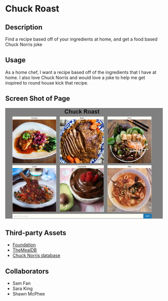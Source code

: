 # Chuck Roast

## Description

Find a recipe based off of your ingredients at home, and get a food based Chuck Norris joke

## Usage

As a home chef, I want a recipe based off of the ingredients that I have at home. I also love Chuck Norris and would love a joke to help me get inspired to round house kick that recipe.

## Screen Shot of Page

<img src = "ChuckRoast.png" alt="Chuck Roast Screenshot">

## Third-party Assets

- [Foundation](https://get.foundation/sites/docs/installation.html)
- [TheMealDB](https://www.themealdb.com/api.php)
- [Chuck Norris database](http://www.icndb.com/api/)

## Collaborators

- Sam Fan
- Sara King
- Shawn McPhee
